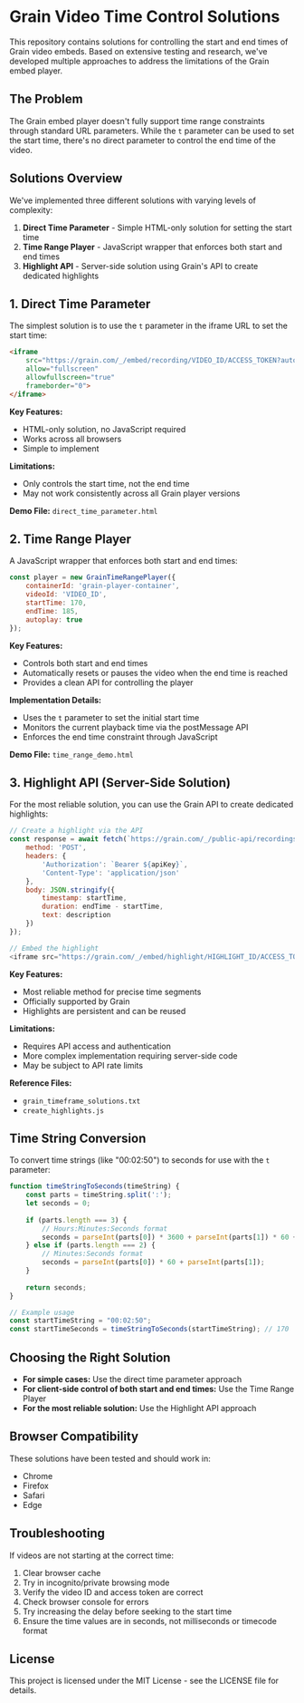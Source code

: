 # Grain Video Time Control Solutions

This repository contains solutions for controlling the start and end times of Grain video embeds. Based on extensive testing and research, we've developed multiple approaches to address the limitations of the Grain embed player.

## The Problem

The Grain embed player doesn't fully support time range constraints through standard URL parameters. While the `t` parameter can be used to set the start time, there's no direct parameter to control the end time of the video.

## Solutions Overview

We've implemented three different solutions with varying levels of complexity:

1. **Direct Time Parameter** - Simple HTML-only solution for setting the start time
2. **Time Range Player** - JavaScript wrapper that enforces both start and end times
3. **Highlight API** - Server-side solution using Grain's API to create dedicated highlights

## 1. Direct Time Parameter

The simplest solution is to use the `t` parameter in the iframe URL to set the start time:

```html
<iframe 
    src="https://grain.com/_/embed/recording/VIDEO_ID/ACCESS_TOKEN?autoplay=true&t=170" 
    allow="fullscreen" 
    allowfullscreen="true" 
    frameborder="0">
</iframe>
```

**Key Features:**
- HTML-only solution, no JavaScript required
- Works across all browsers
- Simple to implement

**Limitations:**
- Only controls the start time, not the end time
- May not work consistently across all Grain player versions

**Demo File:** `direct_time_parameter.html`

## 2. Time Range Player

A JavaScript wrapper that enforces both start and end times:

```javascript
const player = new GrainTimeRangePlayer({
    containerId: 'grain-player-container',
    videoId: 'VIDEO_ID',
    startTime: 170,
    endTime: 185,
    autoplay: true
});
```

**Key Features:**
- Controls both start and end times
- Automatically resets or pauses the video when the end time is reached
- Provides a clean API for controlling the player

**Implementation Details:**
- Uses the `t` parameter to set the initial start time
- Monitors the current playback time via the postMessage API
- Enforces the end time constraint through JavaScript

**Demo File:** `time_range_demo.html`

## 3. Highlight API (Server-Side Solution)

For the most reliable solution, you can use the Grain API to create dedicated highlights:

```javascript
// Create a highlight via the API
const response = await fetch(`https://grain.com/_/public-api/recordings/${recordingId}/highlights`, {
    method: 'POST',
    headers: {
        'Authorization': `Bearer ${apiKey}`,
        'Content-Type': 'application/json'
    },
    body: JSON.stringify({
        timestamp: startTime,
        duration: endTime - startTime,
        text: description
    })
});

// Embed the highlight
<iframe src="https://grain.com/_/embed/highlight/HIGHLIGHT_ID/ACCESS_TOKEN"></iframe>
```

**Key Features:**
- Most reliable method for precise time segments
- Officially supported by Grain
- Highlights are persistent and can be reused

**Limitations:**
- Requires API access and authentication
- More complex implementation requiring server-side code
- May be subject to API rate limits

**Reference Files:** 
- `grain_timeframe_solutions.txt`
- `create_highlights.js`

## Time String Conversion

To convert time strings (like "00:02:50") to seconds for use with the `t` parameter:

```javascript
function timeStringToSeconds(timeString) {
    const parts = timeString.split(':');
    let seconds = 0;
    
    if (parts.length === 3) {
        // Hours:Minutes:Seconds format
        seconds = parseInt(parts[0]) * 3600 + parseInt(parts[1]) * 60 + parseInt(parts[2]);
    } else if (parts.length === 2) {
        // Minutes:Seconds format
        seconds = parseInt(parts[0]) * 60 + parseInt(parts[1]);
    }
    
    return seconds;
}

// Example usage
const startTimeString = "00:02:50";
const startTimeSeconds = timeStringToSeconds(startTimeString); // 170
```

## Choosing the Right Solution

- **For simple cases:** Use the direct time parameter approach
- **For client-side control of both start and end times:** Use the Time Range Player
- **For the most reliable solution:** Use the Highlight API approach

## Browser Compatibility

These solutions have been tested and should work in:
- Chrome
- Firefox
- Safari
- Edge

## Troubleshooting

If videos are not starting at the correct time:

1. Clear browser cache
2. Try in incognito/private browsing mode
3. Verify the video ID and access token are correct
4. Check browser console for errors
5. Try increasing the delay before seeking to the start time
6. Ensure the time values are in seconds, not milliseconds or timecode format

## License

This project is licensed under the MIT License - see the LICENSE file for details.
